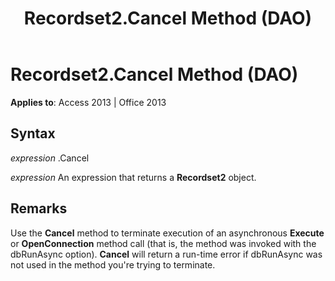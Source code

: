 ﻿---
title: Recordset2.Cancel Method (DAO)
TOCTitle: Cancel Method
ms:assetid: cae49f36-3aad-80d8-c15f-a7a584aa2e9b
ms:mtpsurl: https://msdn.microsoft.com/en-us/library/Ff834366(v=office.15)
ms:contentKeyID: 48547703
ms.date: 09/18/2015
mtps_version: v=office.15
---

# Recordset2.Cancel Method (DAO)


**Applies to**: Access 2013 | Office 2013

## Syntax

*expression* .Cancel

*expression* An expression that returns a **Recordset2** object.

## Remarks

Use the **Cancel** method to terminate execution of an asynchronous **Execute** or **OpenConnection** method call (that is, the method was invoked with the dbRunAsync option). **Cancel** will return a run-time error if dbRunAsync was not used in the method you're trying to terminate.

